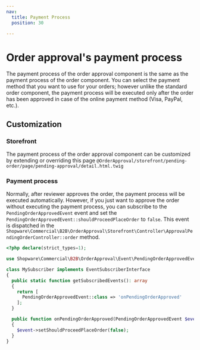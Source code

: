 ```yaml
---
nav:
  title: Payment Process
  position: 30

---
```


# Order approval's payment process

The payment process of the order approval component is the same as the payment process of the order component. You can select the payment method that you want to use for your orders; however unlike the standard order component, the payment process will be executed only after the order has been approved in case of the online payment method (Visa, PayPal, etc.).

## Customization

### Storefront

The payment process of the order approval component can be customized by extending or overriding this page `@OrderApproval/storefront/pending-order/page/pending-approval/detail.html.twig`

### Payment process

Normally, after reviewer approves the order, the payment process will be executed automatically. However, if you just want to approve the order without executing the payment process, you can subscribe to the `PendingOrderApprovedEvent` event and set the `PendingOrderApprovedEvent::shouldProceedPlaceOrder` to `false`. This event is dispatched in the `Shopware\Commercial\B2B\OrderApproval\Storefront\Controller\ApprovalPendingOrderController::order` method.

```php
<?php declare(strict_types=1);

use Shopware\Commercial\B2B\OrderApproval\Event\PendingOrderApprovedEvent;

class MySubscriber implements EventSubscriberInterface
{
  public static function getSubscribedEvents(): array
  {
    return [
      PendingOrderApprovedEvent::class => 'onPendingOrderApproved'
    ];
  }

  public function onPendingOrderApproved(PendingOrderApprovedEvent $event): void
  {
    $event->setShouldProceedPlaceOrder(false);
  }
}
```
